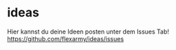 # ideas
Hier kannst du deine Ideen posten unter dem Issues Tab!
https://github.com/flexarmy/ideas/issues
 
